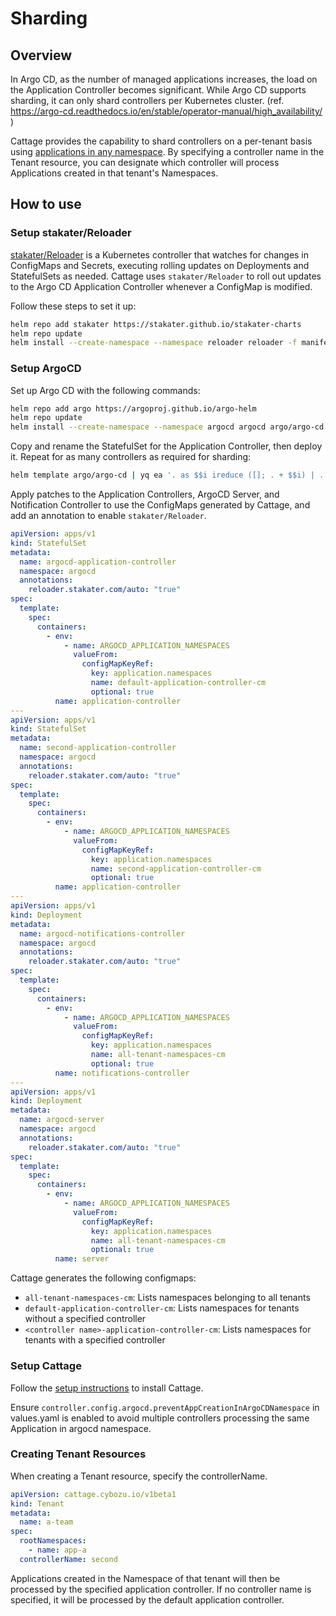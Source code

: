 # Sharding

## Overview

In Argo CD, as the number of managed applications increases, the load on the Application Controller becomes significant.
While Argo CD supports sharding, it can only shard controllers per Kubernetes cluster. (ref. https://argo-cd.readthedocs.io/en/stable/operator-manual/high_availability/ )

Cattage provides the capability to shard controllers on a per-tenant basis using [applications in any namespace](https://argo-cd.readthedocs.io/en/stable/operator-manual/app-any-namespace/). 
By specifying a controller name in the Tenant resource, you can designate which controller will process Applications created in that tenant's Namespaces.

## How to use

### Setup stakater/Reloader

[stakater/Reloader](https://github.com/stakater/Reloader) is a Kubernetes controller that watches for changes in ConfigMaps and Secrets, executing rolling updates on Deployments and StatefulSets as needed.
Cattage uses `stakater/Reloader` to roll out updates to the Argo CD Application Controller whenever a ConfigMap is modified. 

Follow these steps to set it up:

```bash
helm repo add stakater https://stakater.github.io/stakater-charts
helm repo update
helm install --create-namespace --namespace reloader reloader -f manifests/reloader-values.yaml stakater/reloader
```

### Setup ArgoCD

Set up Argo CD with the following commands:

```bash
helm repo add argo https://argoproj.github.io/argo-helm
helm repo update
helm install --create-namespace --namespace argocd argocd argo/argo-cd
```

Copy and rename the StatefulSet for the Application Controller, then deploy it.
Repeat for as many controllers as required for sharding:

```bash
helm template argo/argo-cd | yq ea '. as $$i ireduce ([]; . + $$i) | .[] | select(.kind=="StatefulSet") | .metadata.name="second-application-controller"' | kubectl apply -f -
```

Apply patches to the Application Controllers, ArgoCD Server, and Notification Controller to use the ConfigMaps generated by Cattage, and add an annotation to enable `stakater/Reloader`.

```yaml
apiVersion: apps/v1
kind: StatefulSet
metadata:
  name: argocd-application-controller
  namespace: argocd
  annotations:
    reloader.stakater.com/auto: "true"
spec:
  template:
    spec:
      containers:
        - env:
            - name: ARGOCD_APPLICATION_NAMESPACES
              valueFrom:
                configMapKeyRef:
                  key: application.namespaces
                  name: default-application-controller-cm
                  optional: true
          name: application-controller
---
apiVersion: apps/v1
kind: StatefulSet
metadata:
  name: second-application-controller
  namespace: argocd
  annotations:
    reloader.stakater.com/auto: "true"
spec:
  template:
    spec:
      containers:
        - env:
            - name: ARGOCD_APPLICATION_NAMESPACES
              valueFrom:
                configMapKeyRef:
                  key: application.namespaces
                  name: second-application-controller-cm
                  optional: true
          name: application-controller
---
apiVersion: apps/v1
kind: Deployment
metadata:
  name: argocd-notifications-controller
  namespace: argocd
  annotations:
    reloader.stakater.com/auto: "true"
spec:
  template:
    spec:
      containers:
        - env:
            - name: ARGOCD_APPLICATION_NAMESPACES
              valueFrom:
                configMapKeyRef:
                  key: application.namespaces
                  name: all-tenant-namespaces-cm
                  optional: true
          name: notifications-controller
---
apiVersion: apps/v1
kind: Deployment
metadata:
  name: argocd-server
  namespace: argocd
  annotations:
    reloader.stakater.com/auto: "true"
spec:
  template:
    spec:
      containers:
        - env:
            - name: ARGOCD_APPLICATION_NAMESPACES
              valueFrom:
                configMapKeyRef:
                  key: application.namespaces
                  name: all-tenant-namespaces-cm
                  optional: true
          name: server
```

Cattage generates the following configmaps:

- `all-tenant-namespaces-cm`: Lists namespaces belonging to all tenants
- `default-application-controller-cm`: Lists namespaces for tenants without a specified controller
- `<controller name>-application-controller-cm`: Lists namespaces for tenants with a specified controller

### Setup Cattage 

Follow the [setup instructions](./setup.md) to install Cattage.

Ensure `controller.config.argocd.preventAppCreationInArgoCDNamespace` in values.yaml is enabled to avoid multiple controllers processing the same Application in argocd namespace.

### Creating Tenant Resources

When creating a Tenant resource, specify the controllerName.

```yaml
apiVersion: cattage.cybozu.io/v1beta1
kind: Tenant
metadata:
  name: a-team
spec:
  rootNamespaces:
    - name: app-a
  controllerName: second
```

Applications created in the Namespace of that tenant will then be processed by the specified application controller.
If no controller name is specified, it will be processed by the default application controller.
